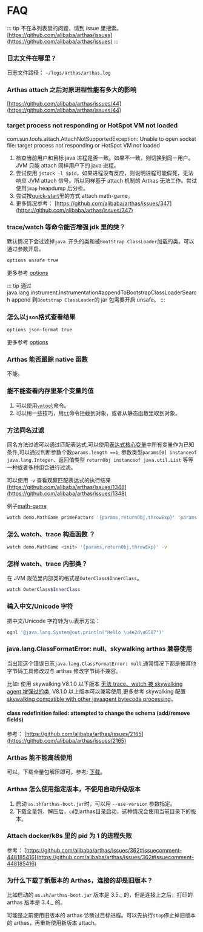# FAQ

::: tip
不在本列表里的问题，请到 issue 里搜索。 [https://github.com/alibaba/arthas/issues](https://github.com/alibaba/arthas/issues)
:::

### 日志文件在哪里？

日志文件路径： `~/logs/arthas/arthas.log`

### Arthas attach 之后对原进程性能有多大的影响

[https://github.com/alibaba/arthas/issues/44](https://github.com/alibaba/arthas/issues/44)

### target process not responding or HotSpot VM not loaded

com.sun.tools.attach.AttachNotSupportedException: Unable to open socket file: target process not responding or HotSpot VM not loaded

1. 检查当前用户和目标 java 进程是否一致。如果不一致，则切换到同一用户。JVM 只能 attach 同样用户下的 java 进程。
2. 尝试使用 `jstack -l $pid`，如果进程没有反应，则说明进程可能假死，无法响应 JVM attach 信号。所以同样基于 attach 机制的 Arthas 无法工作。尝试使用`jmap` heapdump 后分析。
3. 尝试按[quick-start](quick-start.md)里的方式 attach math-game。
4. 更多情况参考： [https://github.com/alibaba/arthas/issues/347](https://github.com/alibaba/arthas/issues/347)

### trace/watch 等命令能否增强 jdk 里的类？

默认情况下会过滤掉`java.`开头的类和被`BootStrap ClassLoader`加载的类。可以通过参数开启。

```bash
options unsafe true
```

更多参考 [options](options.md)

::: tip
通过 java.lang.instrument.Instrumentation#appendToBootstrapClassLoaderSearch append 到`Bootstrap ClassLoader`的 jar 包需要开启 unsafe。
:::

### 怎么以`json`格式查看结果

```bash
options json-format true
```

更多参考 [options](options.md)

### Arthas 能否跟踪 native 函数

不能。

### 能不能查看内存里某个变量的值

1. 可以使用[`vmtool`](vmtool.md)命令。
2. 可以用一些技巧，用[`tt`](tt.md)命令拦截到对象，或者从静态函数里取到对象。

### 方法同名过滤

同名方法过滤可以通过匹配表达式,可以使用[表达式核心变量](advice-class.md)中所有变量作为已知条件,可以通过判断参数个数`params.length ==1`, 参数类型`params[0] instanceof java.lang.Integer`、返回值类型 `returnObj instanceof java.util.List` 等等一种或者多种组合进行过滤。

可以使用 `-v` 查看观察匹配表达式的执行结果 [https://github.com/alibaba/arthas/issues/1348](https://github.com/alibaba/arthas/issues/1348)

例子[math-game](quick-start.md)

```bash
watch demo.MathGame primeFactors '{params,returnObj,throwExp}' 'params.length >0 && returnObj instanceof java.util.List' -v
```

### 怎么 watch、trace 构造函数 ？

```bash
watch demo.MathGame <init> '{params,returnObj,throwExp}' -v
```

### 怎样 watch、trace 内部类？

在 JVM 规范里内部类的格式是`OuterClass$InnerClass`。

```bash
watch OuterClass$InnerClass
```

### 输入中文/Unicode 字符

把中文/Unicode 字符转为`\u`表示方法：

```bash
ognl '@java.lang.System@out.println("Hello \u4e2d\u6587")'
```

### java.lang.ClassFormatError: null、skywalking arthas 兼容使用

当出现这个错误日志`java.lang.ClassFormatError: null`,通常情况下都是被其他字节码工具修改过与 arthas 修改字节码不兼容。

比如: 使用 skywalking V8.1.0 以下版本 [无法 trace、watch 被 skywalking agent 增强过的类](https://github.com/alibaba/arthas/issues/1141), V8.1.0 以上版本可以兼容使用,更多参考 skywalking 配置 [skywalking compatible with other javaagent bytecode processing](https://github.com/apache/skywalking/blob/master/docs/en/FAQ/Compatible-with-other-javaagent-bytecode-processing.md#)。

#### class redefinition failed: attempted to change the schema (add/remove fields)

参考： [https://github.com/alibaba/arthas/issues/2165](https://github.com/alibaba/arthas/issues/2165)

### Arthas 能不能离线使用

可以。下载全量包解压即可，参考: [下载](download.md)。

### Arthas 怎么使用指定版本，不使用自动升级版本

1. 启动 `as.sh`/`arthas-boot.jar`时，可以用 `--use-version` 参数指定。
2. 下载全量包，解压后，`cd`到arthas目录启动，这种情况会使用当前目录下的版本。

### Attach docker/k8s 里的 pid 为 1 的进程失败

参考： [https://github.com/alibaba/arthas/issues/362#issuecomment-448185416](https://github.com/alibaba/arthas/issues/362#issuecomment-448185416)

### 为什么下载了新版本的 Arthas，连接的却是旧版本？

比如启动的 `as.sh/arthas-boot.jar` 版本是 3.5._ 的，但是连接上之后，打印的 arthas 版本是 3.4._ 的。

可能是之前使用旧版本的 arthas 诊断过目标进程。可以先执行`stop`停止掉旧版本的 arthas，再重新使用新版本 attach。
